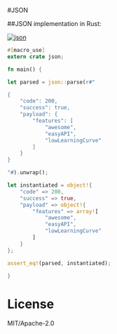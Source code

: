 #JSON

##JSON implementation in Rust:


[![json][json-badge]][json]

```rust
#[macro_use]
extern crate json;

fn main() {

let parsed = json::parse(r#"

{
    "code": 200,
    "success": true,
    "payload": {
        "features": [
            "awesome",
            "easyAPI",
            "lowLearningCurve"
        ]
    }
}

"#).unwrap();

let instantiated = object!{
    "code" => 200,
    "success" => true,
    "payload" => object!{
        "features" => array![
            "awesome",
            "easyAPI",
            "lowLearningCurve"
        ]
    }
};

assert_eq!(parsed, instantiated);

}
```
# License

MIT/Apache-2.0

<!-- Links -->
[json-badge]: https://img.shields.io/crates/v/rustc-serialize.svg
[json]: http://json.rs/doc/json/?label=json
